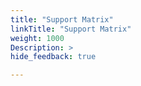 ```yaml
---
title: "Support Matrix"
linkTitle: "Support Matrix"
weight: 1000
Description: >
hide_feedback: true

---
```

